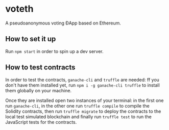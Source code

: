# voteth

A pseudoanonymous voting ĐApp based on Ethereum.

## How to set it up

Run ```npm start``` in order to spin up a dev server.

## How to test contracts

In order to test the contracts, ```ganache-cli``` and ```truffle``` are needed: ff you don't have them installed yet, run ```npm i -g ganache-cli truffle``` to install them globally on your machine.

Once they are installed open two instances of your terminal: in the first one run ```ganache-cli```, in the other one run ```truffle compile``` to compile the Solidity contracts, then run ```truffle migrate``` to deploy the contracts to the local test simulated blockchain and finally run ```truffle test``` to run the JavaScript tests for the contracts.
